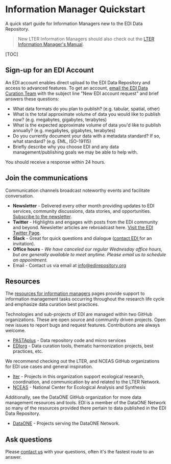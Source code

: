 # Information Manager Quickstart

A quick start guide for Information Managers new to the EDI Data Repository. 

>New LTER Information Managers should also check out the [LTER Information Manager's Manual](https://lter.github.io/im-manual/).

[TOC]

## Sign-up for an EDI Account

An EDI account enables direct upload to the EDI Data Repository and access to advanced features. To get an account, [email the EDI Data Curation Team](/templates/support/contact-us.md) with the subject line "New EDI account request" and brief answers these questions:

* What data formats do you plan to publish? (e.g. tabular, spatial, other)
* What is the total approximate volume of data you would like to publish now? (e.g. megabytes, gigabytes, terabytes)
* What is the expected approximate volume of data you'd like to publish annually? (e.g. megabytes, gigabytes, terabytes)
* Do you currently document your data with a metadata standard? If so, what standard?​ (e.g. EML, ISO-19115)
* Briefly describe why you choose EDI and any data management/publishing goals we may be able to help with.

You should receive a response within 24 hours.

## Join the communications

Communication channels broadcast noteworthy events and facilitate conversation.



* **Newsletter** - Delivered every other month providing updates to EDI services, community discussions, data stories, and opportunities. [Subscribe to the newsletter](https://environmentaldatainitiative.us14.list-manage.com/subscribe?u=c258a774cbd4d34290410d1ea&id=da346b264c).
* **Twitter** - Highlights and engages with posts from the EDI community and beyond. Newsletter articles are rebroadcast here. [Visit the EDI Twitter Page](https://twitter.com/edigotdata).
* **Slack** - Great for quick questions and dialogue ([contact EDI ](/templates/support/contact-us.md) for an invitation).
* **Office hours** - _We have canceled our regular Wednesday office hours, but are generally available to meet anytime. Please email us to schedule an appointment._
* Email - Contact us via email at [info@edirepository.org](mailto:info@edirepository.org)

## Resources

The [resources for information managers](/templates/resources/resources-for-information-managers.md) pages provide support to information management tasks occurring throughout the research life cycle and emphasize data curation best practices.

Technologies and sub-projects of EDI are managed within two GitHub organizations. These are open source and community driven projects. Open new issues to report bugs and request features. Contributions are always welcome.



* [PASTAplus](https://github.com/PASTAplus) - Data repository code and micro services
* [EDIorg](https://github.com/EDIorg) - Data curation tools, thematic harmonization projects, best practices, etc.

We recommend checking out the LTER, and NCEAS GitHub organizations for EDI use cases and general inspiration.



* [lter](https://github.com/lter) - Projects in this organization support ecological research, coordination, and communication by and related to the LTER Network.
* [NCEAS](https://github.com/NCEAS) - National Center for Ecological Analysis and Synthesis

Additionally, see the DataONE GitHub organization for more data management resources and tools. EDI is a member of the DataONE Network so many of the resources provided there pertain to data published in the EDI Data Repository.

* [DataONE](https://github.com/DataONEorg) - Projects serving the DataONE Network.

## Ask questions

Please [contact us](/templates/support/contact-us.md) with your questions, often it's the fastest route to an answer.
